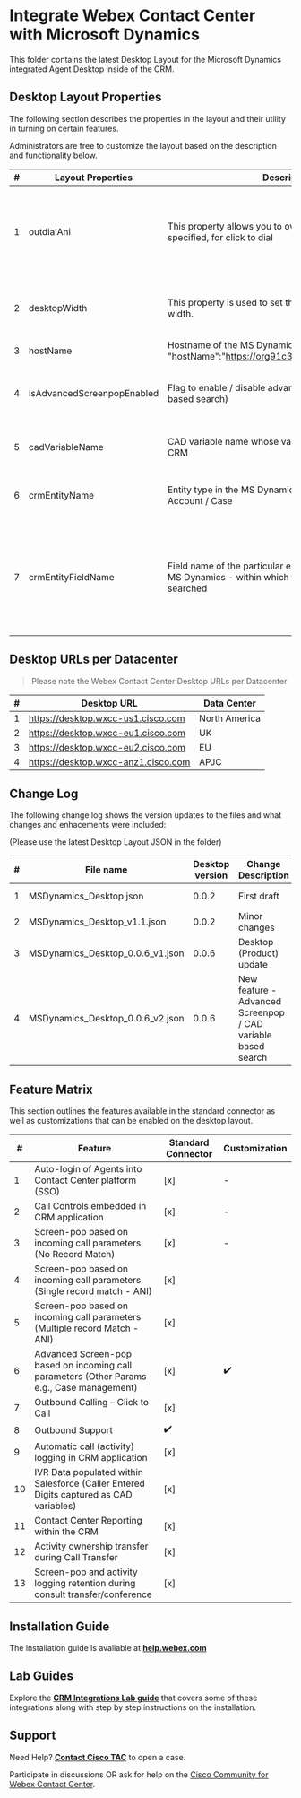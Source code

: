 # Integrate Webex Contact Center with Microsoft Dynamics

This folder contains the latest Desktop Layout for the Microsoft Dynamics integrated Agent Desktop inside of the CRM.

## Desktop Layout Properties

The following section describes the properties in the layout and their utility in turning on certain features.

Administrators are free to customize the layout based on the description and functionality below.

| #   | Layout Properties          | Description                                                                                                      | Functionality                                                                                                                                                                                                                           |
| --- | -------------------------- | ---------------------------------------------------------------------------------------------------------------- | --------------------------------------------------------------------------------------------------------------------------------------------------------------------------------------------------------------------------------------- |
| 1   | outdialAni                 | This property allows you to override the Outdial ANI specified, for click to dial                                | Optional field. The default Outdial ANI set on the tenant or Agent Profile will be used.                                                                                                                                                |
| 2   | desktopWidth               | This property is used to set the desktop connector width.                                                        | Optional field. Default desktop width will be considered.                                                                                                                                                                               |
| 3   | hostName                   | Hostname of the MS Dynamics Instance (Example : "hostName":"https://org91c3bc64.crm.dynamics.com/")              | Mandatory field.                                                                                                                                                                                                                        |
| 4   | isAdvancedScreenpopEnabled | Flag to enable / disable advanced search (CAD variable based search)                                             | Mandatory field. The value should be either true or false.                                                                                                                                                                              |
| 5   | cadVariableName            | CAD variable name whose value is to be searched in the CRM                                                       | Mandatory field for advanced search.                                                                                                                                                                                                    |
| 6   | crmEntityName              | Entity type in the MS Dynamics. Example - Contact / Account / Case                                               | Mandatory field for advanced search.                                                                                                                                                                                                    |
| 7   | crmEntityFieldName         | Field name of the particular entity (crmEntityName) in MS Dynamics - within which the records are to be searched | Mandatory field for advanced search. Check [this](https://golive.anywhere365.io/platform_elements/webagent_for_dynamics365/scenarios/webagent_for_dynamcis365_cif_actions.html) for all the entity types and its associated field names |

## Desktop URLs per Datacenter

> Please note the Webex Contact Center Desktop URLs per Datacenter

| #   | Desktop URL                         | Data Center   |
| --- | ----------------------------------- | ------------- |
| 1   | https://desktop.wxcc-us1.cisco.com  | North America |
| 2   | https://desktop.wxcc-eu1.cisco.com  | UK            |
| 3   | https://desktop.wxcc-eu2.cisco.com  | EU            |
| 4   | https://desktop.wxcc-anz1.cisco.com | APJC          |

## Change Log

The following change log shows the version updates to the files and what changes and enhacements were included:

(Please use the latest Desktop Layout JSON in the folder)

| #   | File name                        | Desktop version | Change Description                                           | Change Date |
| --- | -------------------------------- | --------------- | ------------------------------------------------------------ | ----------- |
| 1   | MSDynamics_Desktop.json          | 0.0.2           | First draft                                                  | June 2021   |
| 2   | MSDynamics_Desktop_v1.1.json     | 0.0.2           | Minor changes                                                | August 2021 |
| 3   | MSDynamics_Desktop_0.0.6_v1.json | 0.0.6           | Desktop (Product) update                                     | April 2022  |
| 4   | MSDynamics_Desktop_0.0.6_v2.json | 0.0.6           | New feature - Advanced Screenpop / CAD variable based search | June 2022   |

## Feature Matrix

This section outlines the features available in the standard connector as well as customizations that can be enabled on the desktop layout.

| #   | Feature​                                                                                    | Standard Connector | Customization |
| --- | ------------------------------------------------------------------------------------------- | ------------------ | ------------- |
| 1   | Auto-login of Agents into Contact Center platform (SSO)​                                    | [x]                | -             |
| 2   | Call Controls embedded in CRM application                                                   | [x]                | -             |
| 3   | Screen-pop based on incoming call parameters (No Record Match)                              | [x]                | -             |
| 4   | Screen-pop based on incoming call parameters (Single record match - ANI)​                   | [x]                |
| 5   | Screen-pop based on incoming call parameters (Multiple record Match - ANI)​                 | [x]                |
| 6   | Advanced Screen-pop based on incoming call parameters (Other Params e.g., Case management)​ | [x]                | ✔️            |
| 7   | Outbound Calling – Click to Call​                                                           | [x]                |
| 8   | Outbound Support                                                                            | ✔️                 |
| 9   | Automatic call (activity) logging in CRM application                                        | [x]                |
| 10  | IVR Data populated within Salesforce (Caller Entered Digits captured as CAD variables)​     | [x]                |
| 11  | Contact Center Reporting within the CRM​                                                    | [x]                |
| 12  | Activity ownership transfer during Call Transfer​                                           | [x]                |
| 13  | Screen-pop and activity logging retention during consult transfer/conference​               | [x]                |

## Installation Guide

The installation guide is available at **[help.webex.com](https://help.webex.com/en-us/article/aw26j2/Integrate-Webex-Contact-Center-with-Microsoft-Dynamics-365)**

## Lab Guides

Explore the **[CRM Integrations Lab guide](https://wxcctechsummit.github.io/wxcclabguides/TechSummitRoW_2021/CRM.html)** that covers some of these integrations along with step by step instructions on the installation.

## Support

Need Help? **[Contact Cisco TAC](https://cisco.com/go/tac)** to open a case.

Participate in discussions OR ask for help on the [Cisco Community for Webex Contact Center](https://community.cisco.com/t5/contact-center/bd-p/5926-discussions-contact-center).
